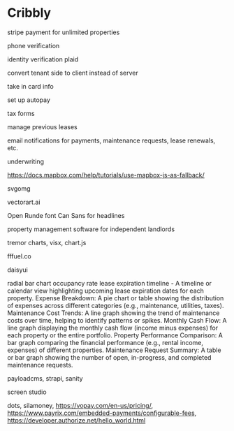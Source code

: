 # Cribbly

<!-- transfer payment -->

stripe payment for unlimited properties

phone verification

identity verification plaid

convert tenant side to client instead of server

take in card info

set up autopay

tax forms

manage previous leases

email notifications for payments, maintenance requests, lease renewals, etc.

underwriting

<https://docs.mapbox.com/help/tutorials/use-mapbox-js-as-fallback/>

svgomg

vectorart.ai

Open Runde font
Can Sans for headlines

property management software for independent landlords

tremor charts, visx, chart.js

fffuel.co

daisyui

radial bar chart
occupancy rate
lease expiration timeline - A timeline or calendar view highlighting upcoming lease expiration dates for each property.
Expense Breakdown: A pie chart or table showing the distribution of expenses across different categories (e.g., maintenance, utilities, taxes).
Maintenance Cost Trends: A line graph showing the trend of maintenance costs over time, helping to identify patterns or spikes.
Monthly Cash Flow: A line graph displaying the monthly cash flow (income minus expenses) for each property or the entire portfolio.
Property Performance Comparison: A bar graph comparing the financial performance (e.g., rental income, expenses) of different properties.
Maintenance Request Summary: A table or bar graph showing the number of open, in-progress, and completed maintenance requests.

payloadcms, strapi, sanity

screen studio

dots, silamoney, <https://vopay.com/en-us/pricing/>, <https://www.payrix.com/embedded-payments/configurable-fees>, <https://developer.authorize.net/hello_world.html>
